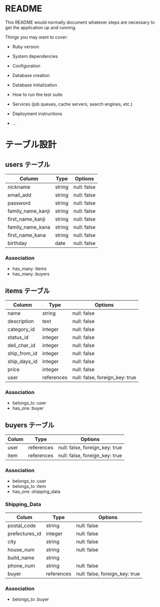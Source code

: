 # README

This README would normally document whatever steps are necessary to get the
application up and running.

Things you may want to cover:

* Ruby version

* System dependencies

* Configuration

* Database creation

* Database initialization

* How to run the test suite

* Services (job queues, cache servers, search engines, etc.)

* Deployment instructions

* ...

# テーブル設計

## users テーブル

| Column            | Type    | Options     |
| ----------------- | ------- | ----------- |
| nickname          | string  | null: false |
| email_add         | string  | null: false |
| password          | string  | null: false |
| family_name_kanji | string  | null: false |
| first_name_kanji  | string  | null: false |
| family_name_kana  | string  | null: false |
| first_name_kana   | string  | null: false |
| birthday          | date    | null: false |

### Association

- has_many :items
- has_many :buyers

## items テーブル

| Column       | Type       | Options     |
| ------------ | ---------- | ----------- |
| name         | string     | null: false |
| description  | text       | null: false |
| category_id  | integer    | null: false |
| status_id    | integer    | null: false |
| deli_char_id | integer    | null: false |
| ship_from_id | integer    | null: false |
| ship_days_id | integer    | null: false |
| price        | integer    | null: false |
| user         | references | null: false, foreign_key: true |

### Association

- belongs_to :user
- has_one    :buyer

## buyers テーブル

| Colum       | Type       | Options                        |
| ----------- | ---------- | ------------------------------ |
| user        | references | null: false, foreign_key: true |
| item        | references | null: false, foreign_key: true |

### Association

- belongs_to :user
- belongs_to :item
- has_one :shipping_data

### Shipping_Data
| Colum          | Type       | Options     |
| -------------- | ---------- | ----------- |
| postal_code    | string     | null: false |
| prefectures_id | integer    | null: false |
| city           | string     | null: false |
| house_num      | string     | null: false |
| build_name     | string     |             |
| phone_num      | string     | null: false |
| buyer          | references | null: false, foreign_key: true |
### Association

- belongs_to :buyer

